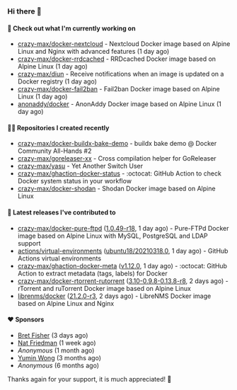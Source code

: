 ### Hi there 👋

#### 👷 Check out what I'm currently working on

- [crazy-max/docker-nextcloud](https://github.com/crazy-max/docker-nextcloud) - Nextcloud Docker image based on Alpine Linux and Nginx with advanced features (1 day ago)
- [crazy-max/docker-rrdcached](https://github.com/crazy-max/docker-rrdcached) - RRDcached Docker image based on Alpine Linux (1 day ago)
- [crazy-max/diun](https://github.com/crazy-max/diun) - Receive notifications when an image is updated on a Docker registry (1 day ago)
- [crazy-max/docker-fail2ban](https://github.com/crazy-max/docker-fail2ban) - Fail2ban Docker image based on Alpine Linux (1 day ago)
- [anonaddy/docker](https://github.com/anonaddy/docker) - AnonAddy Docker image based on Alpine Linux (1 day ago)

#### 👨‍💻 Repositories I created recently

- [crazy-max/docker-buildx-bake-demo](https://github.com/crazy-max/docker-buildx-bake-demo) - buildx bake demo @ Docker Community All-Hands #2
- [crazy-max/goreleaser-xx](https://github.com/crazy-max/goreleaser-xx) - Cross compilation helper for GoReleaser
- [crazy-max/yasu](https://github.com/crazy-max/yasu) - Yet Another Switch User
- [crazy-max/ghaction-docker-status](https://github.com/crazy-max/ghaction-docker-status) - :octocat: GitHub Action to check Docker system status in your workflow
- [crazy-max/docker-shodan](https://github.com/crazy-max/docker-shodan) - Shodan Docker image based on Alpine Linux

#### 🚀 Latest releases I've contributed to

- [crazy-max/docker-pure-ftpd](https://github.com/crazy-max/docker-pure-ftpd) ([1.0.49-r18](https://github.com/crazy-max/docker-pure-ftpd/releases/tag/1.0.49-r18), 1 day ago) - Pure-FTPd Docker image based on Alpine Linux with MySQL, PostgreSQL and LDAP support
- [actions/virtual-environments](https://github.com/actions/virtual-environments) ([ubuntu18/20210318.0](https://github.com/actions/virtual-environments/releases/tag/ubuntu18%2F20210318.0), 1 day ago) - GitHub Actions virtual environments
- [crazy-max/ghaction-docker-meta](https://github.com/crazy-max/ghaction-docker-meta) ([v1.12.0](https://github.com/crazy-max/ghaction-docker-meta/releases/tag/v1.12.0), 1 day ago) - :octocat: GitHub Action to extract metadata (tags, labels) for Docker
- [crazy-max/docker-rtorrent-rutorrent](https://github.com/crazy-max/docker-rtorrent-rutorrent) ([3.10-0.9.8-0.13.8-r8](https://github.com/crazy-max/docker-rtorrent-rutorrent/releases/tag/3.10-0.9.8-0.13.8-r8), 2 days ago) - rTorrent and ruTorrent Docker image based on Alpine Linux
- [librenms/docker](https://github.com/librenms/docker) ([21.2.0-r3](https://github.com/librenms/docker/releases/tag/21.2.0-r3), 2 days ago) - LibreNMS Docker image based on Alpine Linux and Nginx

#### ❤️ Sponsors
- [Bret Fisher](https://github.com/BretFisher) (3 days ago)
- [Nat Friedman](https://github.com/nat) (1 week ago)
- _Anonymous_ (1 month ago)
- [Yumin Wong](https://github.com/itsbagpack) (3 months ago)
- _Anonymous_ (6 months ago)

Thanks again for your support, it is much appreciated! 🙏
